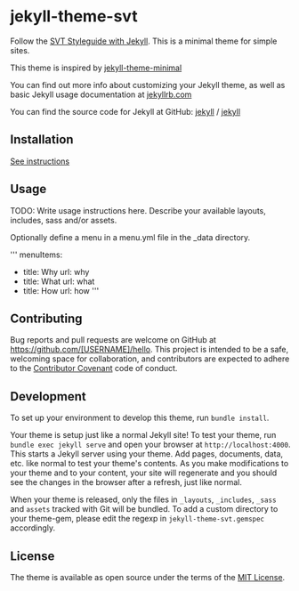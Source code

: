 # jekyll-theme-svt

Follow the [SVT Styleguide with Jekyll](https://styleguide.svt.se/). This is a minimal theme for simple sites.

This theme is inspired by [jekyll-theme-minimal](https://pages-themes.github.io/minimal/)

You can find out more info about customizing your Jekyll theme, as well as basic Jekyll usage documentation at [jekyllrb.com](https://jekyllrb.com/)

You can find the source code for Jekyll at GitHub:
[jekyll][jekyll-organization] /
[jekyll](https://github.com/jekyll/jekyll)

[jekyll-organization]: https://github.com/jekyll

## Installation

[See instructions](./INSTALL.md)

## Usage

TODO: Write usage instructions here. Describe your available layouts, includes, sass and/or assets.

Optionally define a menu in a menu.yml file in the _data directory.

'''
menuItems:
- title: Why
  url: why
- title: What
  url: what
- title: How
  url: how
'''

## Contributing

Bug reports and pull requests are welcome on GitHub at https://github.com/[USERNAME]/hello. This project is intended to be a safe, welcoming space for collaboration, and contributors are expected to adhere to the [Contributor Covenant](http://contributor-covenant.org) code of conduct.

## Development

To set up your environment to develop this theme, run `bundle install`.

Your theme is setup just like a normal Jekyll site! To test your theme, run `bundle exec jekyll serve` and open your browser at `http://localhost:4000`. This starts a Jekyll server using your theme. Add pages, documents, data, etc. like normal to test your theme's contents. As you make modifications to your theme and to your content, your site will regenerate and you should see the changes in the browser after a refresh, just like normal.

When your theme is released, only the files in `_layouts`, `_includes`, `_sass` and `assets` tracked with Git will be bundled.
To add a custom directory to your theme-gem, please edit the regexp in `jekyll-theme-svt.gemspec` accordingly.

## License

The theme is available as open source under the terms of the [MIT License](https://opensource.org/licenses/MIT).

